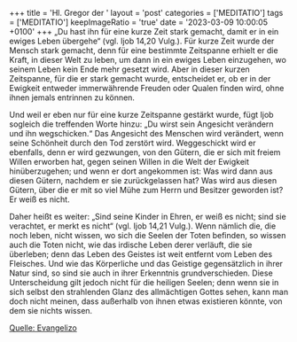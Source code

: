 +++
title = 'Hl. Gregor der '
layout = 'post'
categories = ['MEDITATIO']
tags = ['MEDITATIO']
keepImageRatio = 'true'
date = '2023-03-09 10:00:05 +0100'
+++
„Du hast ihn für eine kurze Zeit stark gemacht, damit er in ein ewiges Leben übergehe“ (vgl. Ijob 14,20 Vulg.). Für kurze Zeit wurde der Mensch stark gemacht, denn für eine bestimmte Zeitspanne erhielt er die Kraft, in dieser Welt zu leben, um dann in ein ewiges Leben einzugehen, wo seinem Leben kein Ende mehr gesetzt wird.<!--more--> Aber in dieser kurzen Zeitspanne, für die er stark gemacht wurde, entscheidet er, ob er in der Ewigkeit entweder immerwährende Freuden oder Qualen finden wird, ohne ihnen jemals entrinnen zu können.

Und weil er eben nur für eine kurze Zeitspanne gestärkt wurde, fügt Ijob sogleich die treffenden Worte hinzu: „Du wirst sein Angesicht verändern und ihn wegschicken.“ Das Angesicht des Menschen wird verändert, wenn seine Schönheit durch den Tod zerstört wird. Weggeschickt wird er ebenfalls, denn er wird gezwungen, von den Gütern, die er sich mit freiem Willen erworben hat, gegen seinen Willen in die Welt der Ewigkeit hinüberzugehen; und wenn er dort angekommen ist: Was wird dann aus diesen Gütern, nachdem er sie zurückgelassen hat? Was wird aus diesen Gütern, über die er mit so viel Mühe zum Herrn und Besitzer geworden ist? Er weiß es nicht.

Daher heißt es weiter: „Sind seine Kinder in Ehren, er weiß es nicht; sind sie verachtet, er merkt es nicht“ (vgl. Ijob 14,21 Vulg.). Wenn nämlich die, die noch leben, nicht wissen, wo sich die Seelen der Toten befinden, so wissen auch die Toten nicht, wie das irdische Leben derer verläuft, die sie überleben; denn das Leben des Geistes ist weit entfernt vom Leben des Fleisches. Und wie das Körperliche und das Geistige gegensätzlich in ihrer Natur sind, so sind sie auch in ihrer Erkenntnis grundverschieden. Diese Unterscheidung gilt jedoch nicht für die heiligen Seelen; denn wenn sie in sich selbst den strahlenden Glanz des allmächtigen Gottes sehen, kann man doch nicht meinen, dass außerhalb von ihnen etwas existieren könnte, von dem sie nichts wissen.



[Quelle: Evangelizo](https://evangeliumtagfuertag.org/DE/gospel)
